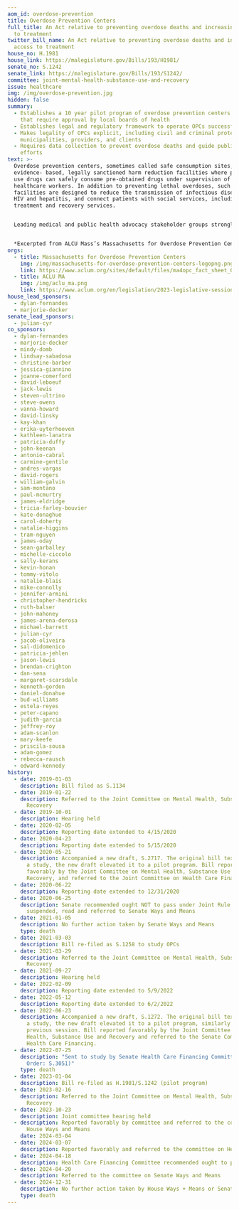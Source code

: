 ```yaml
---
aom_id: overdose-prevention
title: Overdose Prevention Centers
full_title: An Act relative to preventing overdose deaths and increasing access
  to treatment
twitter_bill_name: An Act relative to preventing overdose deaths and increasing
  access to treatment
house_no: H.1981
house_link: https://malegislature.gov/Bills/193/H1981/
senate_no: S.1242
senate_link: https://malegislature.gov/Bills/193/S1242/
committee: joint-mental-health-substance-use-and-recovery
issue: healthcare
img: /img/overdose-prevention.jpg
hidden: false
summary:
  - Establishes a 10 year pilot program of overdose prevention centers (OPCs)
    that require approval by local boards of health
  - Establishes legal and regulatory framework to operate OPCs successfully
  - Makes legality of OPCs explicit, including civil and criminal protection for
    municipalities, providers, and clients
  - Requires data collection to prevent overdose deaths and guide public health
    efforts
text: >-
  Overdose prevention centers, sometimes called safe consumption sites, are
  evidence- based, legally sanctioned harm reduction facilities where people who
  use drugs can safely consume pre-obtained drugs under supervision of trained
  healthcare workers. In addition to preventing lethal overdoses, such
  facilities are designed to reduce the transmission of infectious diseases like
  HIV and hepatitis, and connect patients with social services, including drug
  treatment and recovery services.


  Leading medical and public health advocacy stakeholder groups strongly support the piloting of OPCs including the Massachusetts Medical Society and Massachusetts Public Health Association, major Massachusetts hospitals and providers such as Boston Medical Center, Mass General Brigham and Fenway Health, and nonprofits RIZE Massachusetts Foundation and the Massachusetts Organization for Addiction Recovery (MOAR). ([Source](https://www.aclum.org/sites/default/files/ma4opc_fact_sheet_03.23.23.pdf))


  *Excerpted from ALCU Mass’s Massachusetts for Overdose Prevention Centers [Fact Sheet](https://www.aclum.org/sites/default/files/ma4opc_fact_sheet_03.23.23.pdf)*
orgs:
  - title: Massachusetts for Overdose Prevention Centers
    img: /img/massachusetts-for-overdose-prevention-centers-logopng.png
    link: https://www.aclum.org/sites/default/files/ma4opc_fact_sheet_03.23.23.pdf
  - title: ACLU MA
    img: /img/aclu_ma.png
    link: https://www.aclum.org/en/legislation/2023-legislative-session#Public%20Health
house_lead_sponsors:
  - dylan-fernandes
  - marjorie-decker
senate_lead_sponsors:
  - julian-cyr
co_sponsors:
  - dylan-fernandes
  - marjorie-decker
  - mindy-domb
  - lindsay-sabadosa
  - christine-barber
  - jessica-giannino
  - joanne-comerford
  - david-leboeuf
  - jack-lewis
  - steven-ultrino
  - steve-owens
  - vanna-howard
  - david-linsky
  - kay-khan
  - erika-uyterhoeven
  - kathleen-lanatra
  - patricia-duffy
  - john-keenan
  - antonio-cabral
  - carmine-gentile
  - andres-vargas
  - david-rogers
  - william-galvin
  - sam-montano
  - paul-mcmurtry
  - james-eldridge
  - tricia-farley-bouvier
  - kate-donaghue
  - carol-doherty
  - natalie-higgins
  - tram-nguyen
  - james-oday
  - sean-garballey
  - michelle-ciccolo
  - sally-kerans
  - kevin-honan
  - tommy-vitolo
  - natalie-blais
  - mike-connolly
  - jennifer-armini
  - christopher-hendricks
  - ruth-balser
  - john-mahoney
  - james-arena-derosa
  - michael-barrett
  - julian-cyr
  - jacob-oliveira
  - sal-didomenico
  - patricia-jehlen
  - jason-lewis
  - brendan-crighton
  - dan-sena
  - margaret-scarsdale
  - kenneth-gordon
  - daniel-donahue
  - bud-williams
  - estela-reyes
  - peter-capano
  - judith-garcia
  - jeffrey-roy
  - adam-scanlon
  - mary-keefe
  - priscila-sousa
  - adam-gomez
  - rebecca-rausch
  - edward-kennedy
history:
  - date: 2019-01-03
    description: Bill filed as S.1134
  - date: 2019-01-22
    description: Referred to the Joint Committee on Mental Health, Substance Use and
      Recovery
  - date: 2019-10-01
    description: Hearing held
  - date: 2020-02-05
    description: Reporting date extended to 4/15/2020
  - date: 2020-04-23
    description: Reporting date extended to 5/15/2020
  - date: 2020-05-21
    description: Accompanied a new draft, S.2717. The original bill text was more of
      a study, the new draft elevated it to a pilot program. Bill reported
      favorably by the Joint Committee on Mental Health, Substance Use and
      Recovery, and referred to the Joint Committee on Health Care Financing
  - date: 2020-06-22
    description: Reporting date extended to 12/31/2020
  - date: 2020-06-25
    description: Senate recommended ought NOT to pass under Joint Rule 10. Rules
      suspended, read and referred to Senate Ways and Means
  - date: 2021-01-05
    description: No further action taken by Senate Ways and Means
    type: death
  - date: 2021-03-03
    description: Bill re-filed as S.1258 to study OPCs
  - date: 2021-03-29
    description: Referred to the Joint Committee on Mental Health, Substance Use and
      Recovery
  - date: 2021-09-27
    description: Hearing held
  - date: 2022-02-09
    description: Reporting date extended to 5/9/2022
  - date: 2022-05-12
    description: Reporting date extended to 6/2/2022
  - date: 2022-06-23
    description: Accompanied a new draft, S.1272. The original bill text was more of
      a study, the new draft elevated it to a pilot program, similarly to the
      previous session. Bill reported favorably by the Joint Committee on Mental
      Health, Substance Use and Recovery and referred to the Senate Committee on
      Health Care Financing.
  - date: 2022-07-25
    description: "Sent to study by Senate Health Care Financing Committee (Study
      Order: S.3051)"
    type: death
  - date: 2023-01-04
    description: Bill re-filed as H.1981/S.1242 (pilot program)
  - date: 2023-02-16
    description: Referred to the Joint Committee on Mental Health, Substance Use and
      Recovery
  - date: 2023-10-23
    description: Joint committee hearing held
  - description: Reported favorably by committee and referred to the committee on
      House Ways and Means
    date: 2024-03-04
  - date: 2024-03-07
    description: Reported favorably and referred to the committee on Health Care Financing
  - date: 2024-04-18
    description: Health Care Financing Committee recommended ought to pass
  - date: 2024-04-20
    description: Referred to the committee on Senate Ways and Means
  - date: 2024-12-31
    description: No further action taken by House Ways + Means or Senate Ways + Means
    type: death
---
```

